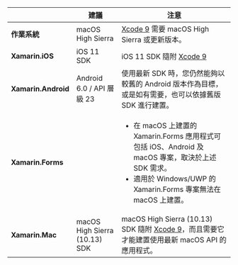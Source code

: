 ||建議|注意|
|---|---|---|
|**作業系統**|macOS High Sierra|[Xcode 9](https://developer.apple.com/library/archive/releasenotes/DeveloperTools/RN-Xcode/Chapters/Introduction.html#//apple_ref/doc/uid/TP40001051-CH1-SW876) 需要 macOS High Sierra 或更新版本。|
|**Xamarin.iOS**|iOS 11 SDK|iOS 11 SDK 隨附 [Xcode 9](https://developer.apple.com/library/archive/releasenotes/DeveloperTools/RN-Xcode/Chapters/Introduction.html#//apple_ref/doc/uid/TP40001051-CH1-SW876)|
|**Xamarin.Android**|Android 6.0 / API 層級 23|使用最新 SDK 時，您仍然能夠以較舊的 Android 版本作為目標，或是如有需要，也可以依據舊版 SDK 進行建置。|
|**Xamarin.Forms**||<ul><li>在 macOS 上建置的 Xamarin.Forms 應用程式可包括 iOS、Android 及 macOS 專案，取決於上述 SDK 需求。</li><li>適用於 Windows/UWP 的 Xamarin.Forms 專案無法在 macOS 上建置。</li></ul>|
|**Xamarin.Mac**|macOS High Sierra (10.13) SDK|macOS High Sierra (10.13) SDK 隨附 [Xcode 9](https://developer.apple.com/library/archive/releasenotes/DeveloperTools/RN-Xcode/Chapters/Introduction.html#//apple_ref/doc/uid/TP40001051-CH1-SW876)，而且需要它才能建置使用最新 macOS API 的應用程式。|

